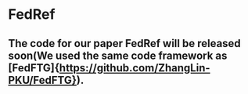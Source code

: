 # FedRef
## The code for our paper FedRef will be released soon(We used the same code framework as [FedFTG]{https://github.com/ZhangLin-PKU/FedFTG}).
